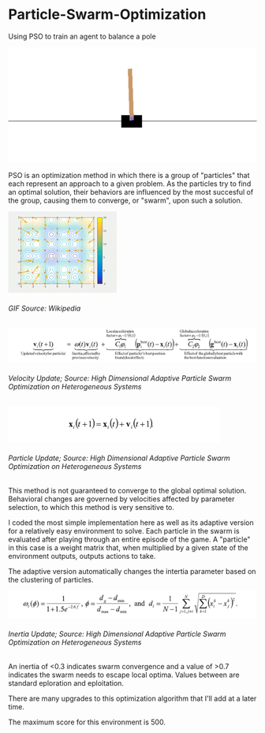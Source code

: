 # Particle-Swarm-Optimization
Using PSO to train an agent to balance a pole

![](uploads/CartPole.gif)

PSO is an optimization method in which there is a group of "particles" that each represent an approach to a given problem. As the particles try to find an optimal solution, their behaviors are influenced by the most succesful of the group, causing them to converge, or "swarm", upon such a solution.

![](uploads/ParticleSwarmArrowsAnimation.gif)
###### GIF Source: Wikipedia

![](uploads/eq_1.png)
###### Velocity Update; Source: High Dimensional Adaptive Particle Swarm Optimization on Heterogeneous Systems
![](uploads/eq_2.png)
###### Particle Update; Source: High Dimensional Adaptive Particle Swarm Optimization on Heterogeneous Systems

This method is not guaranteed to converge to the global optimal solution. Behavioral changes are governed by velocities affected by parameter selection, to which this method is very sensitive to. 

I coded the most simple implementation here as well as its adaptive version for a relatively easy environment to solve. Each particle in the swarm is evaluated after playing through an entire episode of the game. A "particle" in this case is a weight matrix that, when multiplied by a given state of the environment outputs, outputs actions to take. 

The adaptive version automatically changes the intertia parameter based on the clustering of particles.

![](uploads/eq_3.png)
###### Inertia Update; Source: High Dimensional Adaptive Particle Swarm Optimization on Heterogeneous Systems

An inertia of <0.3 indicates swarm convergence and a value of >0.7 indicates the swarm needs to escape local optima. Values between are standard eploration and eploitation.

There are many upgrades to this optimization algorithm that I'll add at a later time.

The maximum score for this environment is 500.
